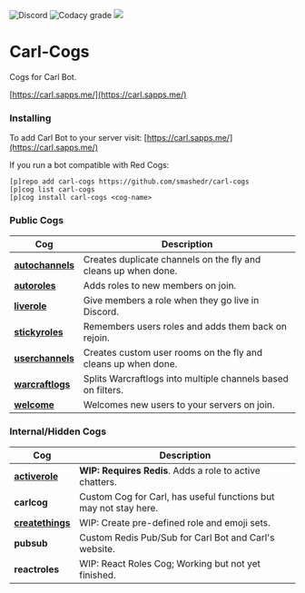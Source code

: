 ![Discord](https://img.shields.io/discord/899171661457293343?color=7289da&label=discord&logo=discord&logoColor=white&style=plastic)
![Codacy grade](https://img.shields.io/codacy/grade/439cde1e5a5b4c649beca9b27ec108aa?logo=codacy&style=plastic)
![](https://repository-images.githubusercontent.com/422749366/a8e0e86a-fcdf-42f4-a5f8-63946c0cd272)
# Carl-Cogs

Cogs for Carl Bot.

[https://carl.sapps.me/](https://carl.sapps.me/)

### Installing

To add Carl Bot to your server visit: [https://carl.sapps.me/](https://carl.sapps.me/)

If you run a bot compatible with Red Cogs:

```
[p]repo add carl-cogs https://github.com/smashedr/carl-cogs
[p]cog list carl-cogs
[p]cog install carl-cogs <cog-name>
```

### Public Cogs

Cog | Description
------------ | -------------
**[autochannels](autochannels/autochannels.py)** | Creates duplicate channels on the fly and cleans up when done.
**[autoroles](autoroles/autoroles.py)** | Adds roles to new members on join.
**[liverole](liverole/liverole.py)** | Give members a role when they go live in Discord.
**[stickyroles](stickyroles/stickyroles.py)** | Remembers users roles and adds them back on rejoin.
**[userchannels](userchannels/userchannels.py)** | Creates custom user rooms on the fly and cleans up when done.
**[warcraftlogs](warcraftlogs/warcraftlogs.py)** | Splits Warcraftlogs into multiple channels based on filters.
**[welcome](welcome/welcome.py)** | Welcomes new users to your servers on join.

### Internal/Hidden Cogs

Cog | Description
------------ | -------------
**[activerole](activerole/activerole.py)** | **WIP: Requires Redis**. Adds a role to active chatters.
**carlcog** | Custom Cog for Carl, has useful functions but may not stay here.
**[createthings](createthings/createthings.py)** | WIP: Create pre-defined role and emoji sets.
**pubsub** | Custom Redis Pub/Sub for Carl Bot and Carl's website.
**reactroles** | WIP: React Roles Cog; Working but not yet finished.
